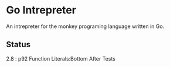 # Go Intrepreter

An intrepreter for the monkey programing language written in Go.

## Status

2.8 : p92 Function Literals:Bottom After Tests
